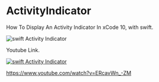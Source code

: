 # ActivityIndicator
How To Display An Activity Indicator In xCode 10, with swift.

![swift Activity Indicator](https://i.ibb.co/Yk9x3N9/6.jpg)

Youtube Link.

[![swift Activity Indicator](https://img.youtube.com/vi/ERcavWn_-ZM/0.jpg)](https://www.youtube.com/watch?v=ERcavWn_-ZM)

https://www.youtube.com/watch?v=ERcavWn_-ZM
